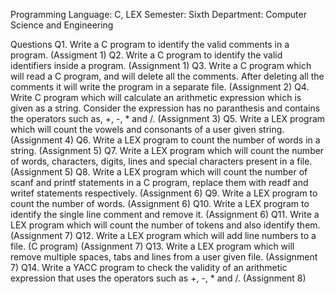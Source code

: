 Programming Language: C, LEX
Semester: Sixth
Department: Computer Science and Engineering

Questions
Q1. Write a C program to identify the valid comments in a program. (Assigment 1)
Q2. Write a C program to identify the valid identifiers inside a program. (Assignment 1)
Q3. Write a C program which will read a C program, and will delete all the comments. After deleting all the comments it will write the program in a separate file. (Assignment 2)
Q4. Write C program which will calculate an arithmetic expression which is given as a string. Consider the expression has no paranthesis and contains the operators such as, +, -, * and /. (Assignment 3)
Q5. Write a LEX program which will count the vowels and consonants of a user given string. (Assignment 4)
Q6. Write a LEX program to count the number of words in a string. (Assignment 5)
Q7. Write a LEX program which will count the number of words, characters, digits, lines and special characters present in a file. (Assignment 5)
Q8. Write a LEX program which will count the number of scanf and printf statements in a C program, replace them with readf and writef statements respectively. (Assignment 6)
Q9. Write a LEX program to count the number of words. (Assignment 6)
Q10. Write a LEX program to identify the single line comment and remove it. (Assignment 6)
Q11. Write a LEX program which will count the number of tokens and also identify them. (Assignment 7)
Q12. Write a LEX program which will add line numbers to a file. (C program) (Assignment 7)
Q13. Write a LEX program which will remove multiple spaces, tabs and lines from a user given file. (Assignment 7)
Q14. Write a YACC program to check the validity of an arithmetic expression that uses the operators such as +, -, * and /. (Assignment 8)
